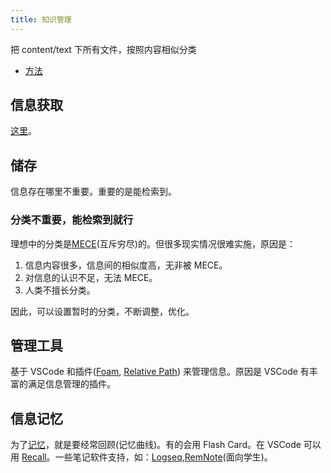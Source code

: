 ```yaml
---
title: 知识管理
---
```


把 content/text 下所有文件，按照内容相似分类

* [方法](knowledge-management-methods.md)

## 信息获取
[这里](../g/get-info.md)。

## 储存
信息存在哪里不重要。重要的是能检索到。

### 分类不重要，能检索到就行
理想中的分类是[MECE](../m/mece.md)(互斥穷尽)的。但很多现实情况很难实施，原因是：
1. 信息内容很多，信息间的相似度高，无非被 MECE。
2. 对信息的认识不足，无法 MECE。
3. 人类不擅长分类。

因此，可以设置暂时的分类，不断调整，优化。

## 管理工具
基于 VSCode 和插件([Foam](../f/foam.md), [Relative Path](../r/relative-path.md)) 来管理信息。原因是 VSCode 有丰富的满足信息管理的插件。

## 信息记忆
为了[记忆](../m/memory.md)，就是要经常回顾(记忆曲线)。有的会用 Flash Card。在 VSCode 可以用 [Recall](../r/recall.md)。一些笔记软件支持，如：[Logseq](../l/logseq.md),[RemNote](https://www.remnote.com/)(面向学生)。

